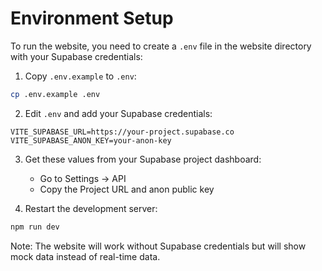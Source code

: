 # Environment Setup

To run the website, you need to create a `.env` file in the website directory with your Supabase credentials:

1. Copy `.env.example` to `.env`:
```bash
cp .env.example .env
```

2. Edit `.env` and add your Supabase credentials:
```
VITE_SUPABASE_URL=https://your-project.supabase.co
VITE_SUPABASE_ANON_KEY=your-anon-key
```

3. Get these values from your Supabase project dashboard:
   - Go to Settings → API
   - Copy the Project URL and anon public key

4. Restart the development server:
```bash
npm run dev
```

Note: The website will work without Supabase credentials but will show mock data instead of real-time data.